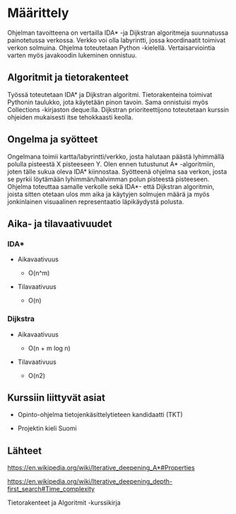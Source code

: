 # Määrittely

Ohjelman tavoitteena on vertailla IDA* -ja Dijkstran algoritmeja suunnatussa painotetussa verkossa. Verkko voi olla labyrintti, jossa koordinaatit toimivat verkon solmuina. Ohjelma toteutetaan Python -kielellä. Vertaisarviointia varten myös javakoodin lukeminen onnistuu.

## Algoritmit ja tietorakenteet

Työssä toteutetaan IDA* ja Dijkstran algoritmi. Tietorakenteina toimivat Pythonin taulukko, jota käytetään pinon tavoin. Sama onnistuisi myös Collections -kirjaston deque:lla. Dijkstran prioriteettijono toteutetaan kurssin ohjeiden mukaisesti itse tehokkaasti keolla.

## Ongelma ja syötteet

Ongelmana toimii kartta/labyrintti/verkko, josta halutaan päästä lyhimmällä polulla pisteestä X pisteeseen Y. Olen ennen tutustunut A* -algoritmiin, joten tälle sukua oleva IDA* kiinnostaa. Syötteenä ohjelma saa verkon, josta se pyrkii löytämään lyhimmän/halvimman polun pisteestä pisteeseen. Ohjelma toteuttaa samalle verkolle sekä IDA*- että Dijkstran algoritmin, joista sitten otetaan ulos mm aika ja käytyjen solmujen määrä ja myös jonkinlainen visuaalinen representaatio läpikäydystä polusta.

## Aika- ja tilavaativuudet

### IDA*

- Aikavaativuus
	- O(n^m)

- Tilavaativuus
	- O(n)       

### Dijkstra

- Aikavaativuus
	- O(n + m log n)

- Tilavaativuus
	- O(n2)

## Kurssiin liittyvät asiat

- Opinto-ohjelma tietojenkäsittelytieteen kandidaatti (TKT)

- Projektin kieli Suomi

## Lähteet

https://en.wikipedia.org/wiki/Iterative_deepening_A*#Properties

https://en.wikipedia.org/wiki/Iterative_deepening_depth-first_search#Time_complexity

Tietorakenteet ja Algoritmit -kurssikirja
